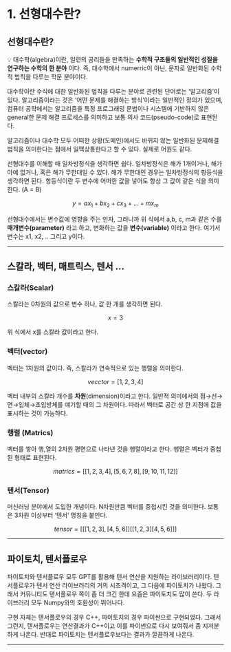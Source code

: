 # 1. 선형대수란?

## 선형대수란?

💡 대수학(algebra)이란, 일련의 공리들을 만족하는 **수학적 구조들의 일반적인 성질을 연구하는 수학의 한 분야** 이다. 즉, 대수학에서 numerric이 아닌, 문자로 일반화된 수학적 법칙을 다루는 학문 분야이다.

대수학이란 수식에 대한 일반화된 법칙을 다루는 분야로 관련된 단어로는 ‘알고리즘’이 있다. 알고리즘이라는 것은 ‘어떤 문제를 해결하는 방식’이라는 일반적인 정의가 있으며, 컴퓨터 공학에서는 알고리즘을 특정 프로그래밍 문법이나 시스템에 기반하지 않은 general한 문제 해결 프로세스를 의미하고 보통 의사 코드(pseudo-code)로 표현된다.

알고리즘이나 대수학 모두 어떠한 상황(도메인)에서도 바뀌지 않는 일반화된 문제해결 법칙을 의미한다는 점에서 일맥상통한다고 할 수 있다. 실제로 어원도 같다.

선형대수를 이해할 때 일차방정식을 생각하면 쉽다. 일차방정식은 해가 1개이거나, 해가 아예 없거나, 혹은 해가 무한대일 수 있다. 해가 무한대인 경우는 일차방정식의 항등식을 생각하면 된다. 항등식이란 두 변수에 어떠한 값을 넣어도 항상 그 값이 같은 식을 의미한다. (A = B)

$$
y = ax_1 + bx_2 + cx_3 + ... + mx_m
$$

선형대수에서는 변수값에 영향을 주는 인자, 그러니까 위 식에서 a,b, c, m과 같은 수를 **매개변수(parameter)** 라고 하고, 변화하는 값을 **변수(variable)** 이라고 한다. 여기서 변수는 x1, x2, .. 그리고 y이다.

***

## 스칼라, 벡터, 매트릭스, 텐서 …

### 스칼라(Scalar)

스칼라는 0차원의 값으로 변수 하나, 값 한 개를 생각하면 된다.

$$
x = 3
$$

위 식에서 x를 스칼라 값이라고 한다.

### 벡터(vector)

벡터는 1차원의 값이다. 즉, 스칼라가 연속적으로 있는 행렬을 의미한다.

$$
vecctor= [1,2,3,4]
$$

벡터 내부의 스칼라 개수를 **차원**(dimension)이라고 한다. 일반적 의미에서의 점→선→면→입체→초입방체를 얘기할 때의 그 차원이다. 따라서 벡터로 공간 상 한 지점에 값을 표시하는 것이 가능하다.

### 행렬 (Matrics)

벡터를 쌓아 행,열의 2차원 평면으로 나타낸 것을 행렬이라고 한다. 행렬은 벡터가 중첩된 형태로 표현된다.

$$
matrics= [[1,2,3,4],[5,6,7,8],[9,10,11,12]]
$$

### 텐서(Tensor)

머신러닝 분야에서 도입한 개념이다. N차원만큼 벡터를 중첩시킨 것을 의미한다. 보통은 3차원 이상부터 ‘텐서’ 명칭을 붙인다.

$$
tensor = [[[1,2,3],[4,5,6]][[1,2,3][4,5,6]]]
$$

***

## 파이토치, 텐서플로우

파이토치와 텐서플로우 모두 GPT를 활용해 텐서 연산을 지원하는 라이브러리이다. 텐서플로우가 텐서 연산 라이브러리의 거의 시초격이고, 그 다음에 파이토치가 나왔다. 그래서 커뮤니티도 텐서플로우 쪽이 좀 더 크긴 한데 요즘은 파이토치도 많이 쓴다. 두 라이브러리 모두 Numpy와의 호환성이 뛰어나다.

구현 자체는 텐서플로우의 경우 C++, 파이토치의 경우 파이썬으로 구현되었다. 그래서 그런지, 텐서플로우는 연산결과가 C++이고 이를 파이썬으로 다시 보여줘서 좀 지저분하게 나온다. 반대로 파이토치는 텐서플로우보다는 결과가 깔끔하게 나온다.

***
